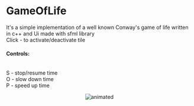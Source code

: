 # GameOfLife

It's a simple implementation of a well known Conway's game of life written in c++ and Ui made with sfml library
<br>Click - to activate/deactivate tile
<br>
#### Controls:
<br>S - stop/resume time
<br>O - slow down time
<br>P - speed up time
<br>
<p align="center">
  <img src="https://media.giphy.com/media/0tzmmHyFpif56gPQUK/giphy.gif" alt="animated" />
</p>
